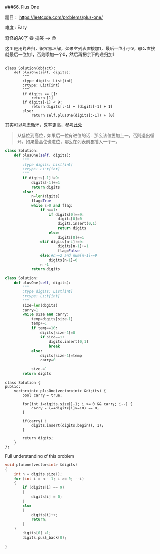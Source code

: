 ###66. Plus One

题目： 
<https://leetcode.com/problems/plus-one/>


难度 : Easy



奇怪的AC了
😄
搞笑 —> 😓

这里是用的递归，很容易理解，如果空列表直接加1，最后一位小于9，那么直接就最后一位加1，否则添加一个0，然后再把余下的递归加1


```

class Solution(object):
    def plusOne(self, digits):
        """
        :type digits: List[int]
        :rtype: List[int]
        """
        if digits == []:
            return [1]
        if digits[-1] < 9:
            return digits[:-1] + [digits[-1] + 1]
        else:
            return self.plusOne(digits[:-1]) + [0]
```


其实可以考虑循环，效率更高，参考[此处](https://shenjie1993.gitbooks.io/leetcode-python/content/066%20Plus%20One.html)



> 从低位到高位，如果后一位有进位的话，那么该位要加上一，否则退出循环。如果最高位也进位，那么在列表前要插入一个一。
```python
class Solution:
    def plusOne(self, digits):
        """
        :type digits: List[int]
        :rtype: List[int]
        """
        if digits[-1]!=9:
            digits[-1]+=1
            return digits
        else:
            n=len(digits)
            flag=True
            while n>0 and flag:
                if n==1:
                    if digits[0]==9:
                        digits[0]=0
                        digits.insert(0,1)
                        return digits
                    else:
                        digits[0]+=1
                elif digits[n-1]!=9:
                        digits[n-1]+=1
                        flag=False
                else:#n>=2 and num[n-1]==9
                    digits[n-1]=0
                n-=1
            return digits    
```

```python
class Solution:
    def plusOne(self, digits):
        """
        :type digits: List[int]
        :rtype: List[int]
        """
        size=len(digits)
        carry=1
        while size and carry:
            temp=digits[size-1]
            temp+=1
            if temp==10:
                digits[size-1]=0
                if size==1:
                    digits.insert(0,1)
                    break
            else:
                digits[size-1]=temp
                carry=0
            
            size-=1
        return digits 
```


```c+++
class Solution {
public:
    vector<int> plusOne(vector<int> &digits) {
        bool carry = true;
        
        for(int i=digits.size()-1; i >= 0 && carry; i--) {
            carry = (++digits[i]%=10) == 0;
        }

        if(carry) {
            digits.insert(digits.begin(), 1);
        }
    
        return digits;
    }
};
```
Full understanding of this problem
```c++
void plusone(vector<int> &digits)
{
	int n = digits.size();
	for (int i = n - 1; i >= 0; --i)
	{
		if (digits[i] == 9)
		{
			digits[i] = 0;
		}
		else
		{
			digits[i]++;
			return;
		}
	}
		digits[0] =1;
		digits.push_back(0);
		
}
```
